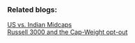 ### Related blogs:
[US vs. Indian Midcaps](https://stockviz.biz/index.php/2018/12/05/us-vs-indian-midcaps/)\
[Russell 3000 and the Cap-Weight opt-out](https://stockviz.biz/index.php/2018/12/04/russell-3000-and-the-cap-weight-opt-out/)
